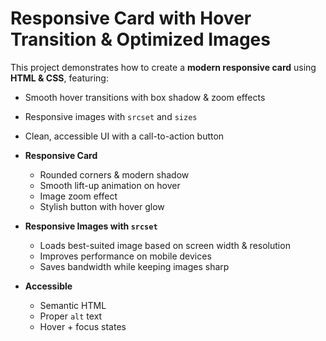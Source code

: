 # Responsive Card with Hover Transition & Optimized Images

This project demonstrates how to create a **modern responsive card** using **HTML & CSS**, featuring:
- Smooth hover transitions with box shadow & zoom effects  
- Responsive images with `srcset` and `sizes`  
- Clean, accessible UI with a call-to-action button  



- **Responsive Card**
  - Rounded corners & modern shadow
  - Smooth lift-up animation on hover
  - Image zoom effect
  - Stylish button with hover glow

- **Responsive Images with `srcset`**
  - Loads best-suited image based on screen width & resolution
  - Improves performance on mobile devices
  - Saves bandwidth while keeping images sharp

- **Accessible**
  - Semantic HTML
  - Proper `alt` text
  - Hover + focus states